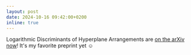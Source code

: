 ```yaml
---
layout: post
date: 2024-10-16 09:42:00+0200
inline: true
---
```


Logarithmic Discriminants of Hyperplane Arrangements are [on the arXiv now](https://arxiv.org/abs/2410.11675)! It's my favorite preprint yet :relaxed:
